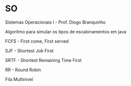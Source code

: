 # SO
Sistemas Operacionais I - Prof. Diogo Branquinho

Algoritmo para simular os tipos de escalonamentos em java

FCFS - First come, First served

SJF - Shortest Job First

SRTF - Shortest Remaining Time First

RR - Round Robin

Fila Multinivel
